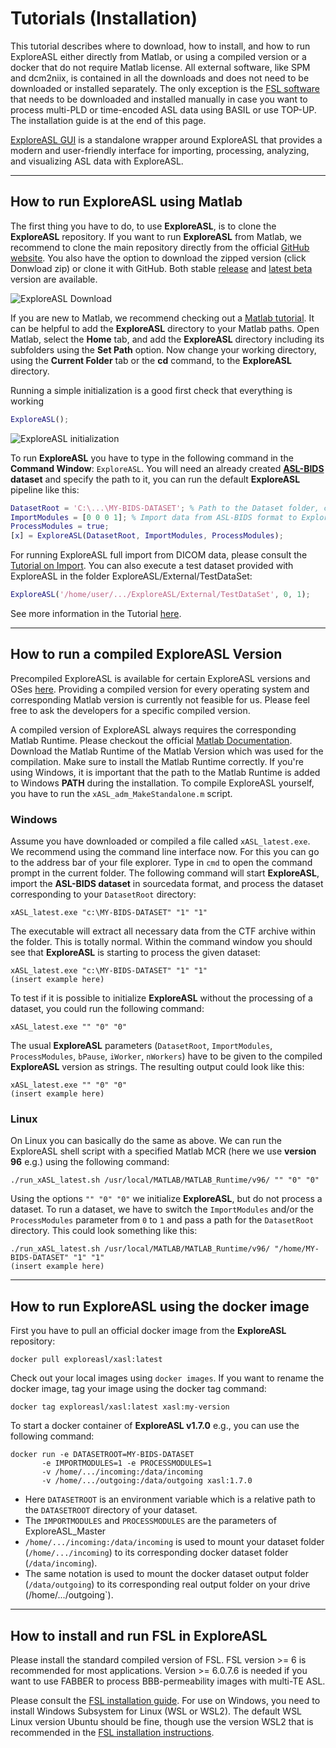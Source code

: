 
# Tutorials (Installation)


This tutorial describes where to download, how to install, and how to run ExploreASL either directly from Matlab, or using a compiled version or a docker that do not require Matlab license. All external software, like SPM and dcm2niix, is contained in all the downloads and does not need to be downloaded or installed separately. The only exception is the [FSL software](https://fsl.fmrib.ox.ac.uk/fsl/fslwiki/FslInstallation) that needs to be downloaded and installed manually in case you want to process multi-PLD or time-encoded ASL data using BASIL or use TOP-UP. The installation guide is at the end of this page.

[ExploreASL GUI](https://github.com/MauricePasternak/ExploreASLJS) is a standalone wrapper around ExploreASL that provides a modern and user-friendly interface for importing, processing, analyzing, and visualizing ASL data with ExploreASL.

----
## How to run ExploreASL using Matlab


The first thing you have to do, to use **ExploreASL**, is to clone the **ExploreASL** repository. If you want to run **ExploreASL** from Matlab, we recommend to clone the main repository directly from the official [GitHub website](https://github.com/ExploreASL/ExploreASL). You also have the option to download the zipped version (click Donwload zip) or clone it with GitHub. Both stable [release](https://github.com/ExploreASL/ExploreASL/releases) and [latest beta](https://github.com/ExploreASL/ExploreASL/tree/develop) version are available.

![ExploreASL Download](./img/ExploreASL_github.png "Downloading ExploreASL")

If you are new to Matlab, we recommend checking out a [Matlab tutorial](https://www.mathworks.com/support/learn-with-matlab-tutorials.html). It can be helpful to add the **ExploreASL** directory to your Matlab paths. Open Matlab, select the **Home** tab, and add the **ExploreASL** directory including its subfolders using the **Set Path** option. Now change your working directory, using the **Current Folder** tab or the **cd** command, to the **ExploreASL** directory.

Running a simple initialization is a good first check that everything is working
```matlab
ExploreASL();
```

![ExploreASL initialization](./img/ExploreASL_initialize.png "Initializing ExploreASL")

To run **ExploreASL** you have to type in the following command in the **Command Window**: `ExploreASL`. You will need an already created **[ASL-BIDS](https://bids-specification.readthedocs.io/en/stable/04-modality-specific-files/01-magnetic-resonance-imaging-data.html) dataset** and specify the path to it, you can run the default **ExploreASL** pipeline like this:

```matlab
DatasetRoot = 'C:\...\MY-BIDS-DATASET'; % Path to the Dataset folder, containing the ASL-BIDS data in C:\...\MY-BIDS_DATASET\rawdata
ImportModules = [0 0 0 1]; % Import data from ASL-BIDS format to ExploreASL internal format
ProcessModules = true;
[x] = ExploreASL(DatasetRoot, ImportModules, ProcessModules);
```

For running ExploreASL full import from DICOM data, please consult the [Tutorial on Import](./../Tutorials-Import/). 
You can also execute a test dataset provided with ExploreASL in the folder ExploreASL/External/TestDataSet:

```matlab
ExploreASL('/home/user/.../ExploreASL/External/TestDataSet', 0, 1);
```

See more information in the Tutorial [here](./../Tutorials-QC).

----
## How to run a compiled ExploreASL Version

Precompiled ExploreASL is available for certain ExploreASL versions and OSes [here](https://drive.google.com/drive/folders/1z6fbW6GnlmPhicXvXcRtGZQxptujN7o1). Providing a compiled version for every operating system and corresponding Matlab version is currently not feasible for us. Please feel free to ask the developers for a specific compiled version. 

A compiled version of ExploreASL always requires the corresponding Matlab Runtime. Please checkout the official [Matlab Documentation](https://mathworks.com/products/compiler/matlab-runtime.html). Download the Matlab Runtime of the Matlab Version which was used for the compilation. Make sure to install the Matlab Runtime correctly. If you're using Windows, it is important that the path to the Matlab Runtime is added to Windows **PATH** during the installation. To compile ExploreASL yourself, you have to run the `xASL_adm_MakeStandalone.m` script.

### Windows

Assume you have downloaded or compiled a file called `xASL_latest.exe`. We recommend using the command line interface now. For this you can go to the address bar of your file explorer. Type in `cmd` to open the command prompt in the current folder. The following command will start **ExploreASL**, import the **ASL-BIDS dataset** in sourcedata format, and process the dataset corresponding to your `DatasetRoot` directory:

```console
xASL_latest.exe "c:\MY-BIDS-DATASET" "1" "1"
```

The executable will extract all necessary data from the CTF archive within the folder. This is totally normal. Within the command window you should see that **ExploreASL** is starting to process the given dataset:

```console
xASL_latest.exe "c:\MY-BIDS-DATASET" "1" "1"
(insert example here)
```

To test if it is possible to initialize **ExploreASL** without the processing of a dataset, you could run the following command:

```console
xASL_latest.exe "" "0" "0"
```

The usual **ExploreASL** parameters (`DatasetRoot`, `ImportModules`, `ProcessModules`, `bPause`, `iWorker`, `nWorkers`) have to be given to the compiled **ExploreASL** version as strings. The resulting output could look like this:

```console
xASL_latest.exe "" "0" "0"
(insert example here)
```

### Linux

On Linux you can basically do the same as above. We can run the ExploreASL shell script with a specified Matlab MCR (here we use **version 96** e.g.) using the following command:

```console
./run_xASL_latest.sh /usr/local/MATLAB/MATLAB_Runtime/v96/ "" "0" "0"
```

Using the options `"" "0" "0"` we initialize **ExploreASL**, but do not process a dataset. To run a dataset, we have to switch the `ImportModules` and/or the `ProcessModules` parameter from `0` to `1` and pass a path for the `DatasetRoot` directory. This could look something like this:

```console
./run_xASL_latest.sh /usr/local/MATLAB/MATLAB_Runtime/v96/ "/home/MY-BIDS-DATASET" "1" "1"
(insert example here)
```


----
## How to run ExploreASL using the docker image

First you have to pull an official docker image from the **ExploreASL** repository:

```console
docker pull exploreasl/xasl:latest
```

Check out your local images using `docker images`. If you want to rename the docker image, tag your image using the docker tag command:

```console
docker tag exploreasl/xasl:latest xasl:my-version
```

To start a docker container of **ExploreASL v1.7.0** e.g., you can use the following command:

```console
docker run -e DATASETROOT=MY-BIDS-DATASET
       -e IMPORTMODULES=1 -e PROCESSMODULES=1
       -v /home/.../incoming:/data/incoming 
       -v /home/.../outgoing:/data/outgoing xasl:1.7.0
```

- Here `DATASETROOT` is an environment variable which is a relative path to the `DATASETROOT` directory of your dataset.
- The `IMPORTMODULES` and `PROCESSMODULES` are the parameters of ExploreASL_Master
- `/home/.../incoming:/data/incoming` is used to mount your dataset folder (`/home/.../incoming`) to its corresponding docker dataset folder (`/data/incoming`). 
- The same notation is used to mount the docker dataset output folder (`/data/outgoing`) to its corresponding real output folder on your drive (/home/.../outgoing`).

----
## How to install and run FSL in ExploreASL

Please install the standard compiled version of FSL. FSL version >= 6 is recommended for most applications. Version >= 6.0.7.6 is needed if you want to use FABBER to process BBB-permeability images with multi-TE ASL.

Please consult the [FSL installation guide](https://fsl.fmrib.ox.ac.uk/fsl/fslwiki/FslInstallation). For use on Windows, you need to install Windows Subsystem for Linux (WSL or WSL2). The default WSL Linux version Ubuntu should be fine, 
though use the version WSL2 that is recommended in the [FSL installation instructions](https://fsl.fmrib.ox.ac.uk/fsl/fslwiki/FslInstallation/Windows).
